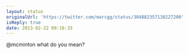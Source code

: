 ```yaml
---
layout: status
originalUrl: 'https://twitter.com/marcgg/status/304882357138227200'
isReply: true
date: 2013-02-22 09:16:33
---
```


@mcminton what do you mean?
